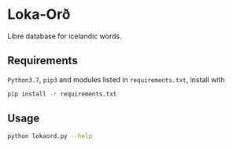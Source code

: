 # Loka-Orð

Libre database for icelandic words.

## Requirements

`Python3.7`, `pip3` and modules listed in `requirements.txt`, install with

```bash
pip install -r requirements.txt
```

## Usage

```bash
python lokaord.py --help
```
